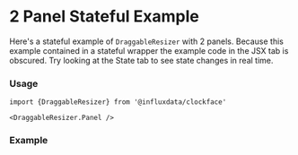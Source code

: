 # 2 Panel Stateful Example

Here's a stateful example of `DraggableResizer` with 2 panels. Because this example contained in a stateful wrapper the example code in the JSX tab is obscured. Try looking at the State tab to see state changes in real time. 

### Usage
```tsx
import {DraggableResizer} from '@influxdata/clockface'
```
```tsx
<DraggableResizer.Panel />
```

### Example
<!-- STORY -->

<!-- STORY HIDE START -->

<!-- STORY HIDE END -->

<!-- PROPS -->
